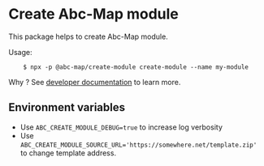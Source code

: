 # Create Abc-Map module

This package helps to create Abc-Map module.

Usage:

```
    $ npx -p @abc-map/create-module create-module --name my-module
```

Why ? See [developer documentation](https://gitlab.com/abc-map/abc-map/-/tree/master/documentation/6_modules.md) to learn more.

## Environment variables

- Use `ABC_CREATE_MODULE_DEBUG=true` to increase log verbosity
- Use `ABC_CREATE_MODULE_SOURCE_URL='https://somewhere.net/template.zip'` to change template address.
